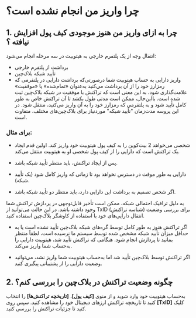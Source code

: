 # چرا واریز من انجام نشده است؟ 

## 1.	چرا به ازای واریز من هنوز موجودی کیف پول افزایش نیافته ؟

انتقال وجه از یک پلتفرم خارجی به هیتوبیت در سه مرحله انجام می‌شود:

-	برداشت از پلتفرم خارجی
-	تأیید شبکه بلاک‌چین
-	واریز دارایی به حساب هیتوبیت شما
درصورتی‌که برداشت دارایی در پلتفرمی که رمزارز خود را از آن برداشت می‌کنید به‌عنوان «تمام‌شده» یا «موفقیت» علامت‌گذاری شود، به این معنی است که تراکنش با موفقیت در شبکه بلاک‌چین ثبت شده است. بااین‌حال، ممکن است مدتی طول بکشد تا آن تراکنش خاص به طور کامل تأیید شود و به پلتفرمی که رمزارز خود را به آن واریز می‌کنید، منتقل شود. در این پروسه مدت‌زمان "تأیید شبکه" موردنیاز برای بلاک‌چین‌های مختلف، متفاوت است.

### برای مثال:

-	شخصی می‌خواهد 2 بیت‌کوین را به کیف پول هیتوبیت خود واریز کند. اولین قدم ایجاد یک تراکنش است که دارایی را از کیف پول شخصی او به هیتوبیت منتقل می‌کند.

-	پس از ایجاد تراکنش، باید منتظر تأیید شبکه باشد. 

-	دارایی به طور موقت در دسترس نخواهد بود تا زمانی که واریز کامل شود (یک تأیید شبکه).

-	اگر شخص تصمیم به برداشت این دارایی دارد، باید منتظر دو تأیید شبکه باشد.

به دلیل ترافیک احتمالی شبکه، ممکن است تأخیر قابل‌توجهی در پردازش تراکنش شما وجود داشته باشد. در این حالت می‌توانید از TxID (شناسه تراکنش) برای بررسی وضعیت انتقال دارایی‌های خود با استفاده از کاوشگر بلاک‌چین استفاده کنید.

-	اگر تراکنش هنوز به طور کامل توسط گره‌های شبکه بلاک‌چین تأیید نشده است یا به حداقل میزان تأیید شبکه مشخص شده توسط سیستم ما نرسیده است، لطفاً منتظر بمانید تا پردازش انجام شود. هنگامی که تراکنش تأیید شد، هیتوبیت دارایی را به‌حساب شما واریز می‌کند.

-	اگر تراکنش توسط بلاک‌چین تأیید شد اما به‌حساب هیتوبیت شما واریز نشد، می‌توانید وضعیت دارایی را از پشتیبانی پیگیری کنید. 

## 2.	چگونه وضعیت تراکنش در بلاک‌چین را بررسی کنم؟
	
به‌حساب هیتوبیت خود وارد شوید و از منوی **[کیف پول]**،  **[تاریخچه تراکنش‌ها]** را انتخاب کنید تا تاریخچه تراکنش ارزهای دیجیتال خود را مشاهده کنید. سپس روی **[TxID]** کلیک کنید تا جزئیات تراکنش را بررسی کنید.










